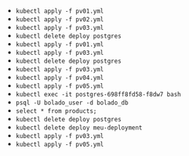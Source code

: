 * `kubectl apply -f pv01.yml`
* `kubectl apply -f pv02.yml`
* `kubectl apply -f pv03.yml`
* `kubectl delete deploy postgres`
* `kubectl apply -f pv01.yml`
* `kubectl apply -f pv03.yml`
* `kubectl delete deploy postgres`
* `kubectl apply -f pv03.yml`
* `kubectl apply -f pv04.yml`
* `kubectl apply -f pv05.yml`
* `kubectl exec -it postgres-698ff8fd58-f8dw7 bash`
* `psql -U bolado_user -d bolado_db`
* `select * from products;`
* `kubectl delete deploy postgres`
* `kubectl delete deploy meu-deployment`
* `kubectl apply -f pv03.yml`
* `kubectl apply -f pv05.yml`